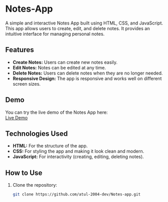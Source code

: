 # Notes-App

A simple and interactive Notes App built using HTML, CSS, and JavaScript. This app allows users to create, edit, and delete notes. It provides an intuitive interface for managing personal notes.

## Features

- **Create Notes:** Users can create new notes easily.
- **Edit Notes:** Notes can be edited at any time.
- **Delete Notes:** Users can delete notes when they are no longer needed.
- **Responsive Design:** The app is responsive and works well on different screen sizes.

## Demo

You can try the live demo of the Notes App here:  
[Live Demo](https://notes-app-six-rust.vercel.app/)

## Technologies Used

- **HTML:** For the structure of the app.
- **CSS:** For styling the app and making it look clean and modern.
- **JavaScript:** For interactivity (creating, editing, deleting notes).

## How to Use

1. Clone the repository:
   ```bash
   git clone https://github.com/atul-2004-dev/Notes-app.git
